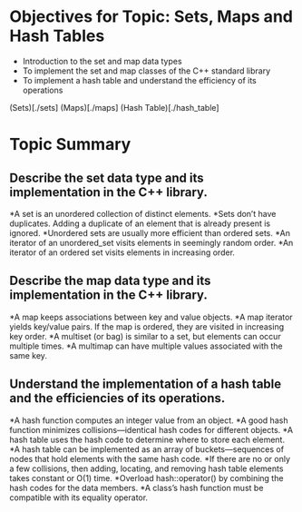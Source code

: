 # Objectives for Topic: Sets, Maps and Hash Tables

* Introduction to the set and map data types
* To implement the set and map classes of the C++ standard library
* To implement a hash table and understand the efficiency of its operations

(Sets)[./sets]
(Maps)[./maps]
(Hash Table)[./hash_table]

# Topic Summary

## Describe the set data type and its implementation in the C++ library.
*A set is an unordered collection of distinct elements.
*Sets don’t have duplicates. Adding a duplicate of an element that is already present is ignored.
*Unordered sets are usually more efficient than ordered sets.
*An iterator of an unordered_set visits elements in seemingly random order.
*An iterator of an ordered set visits elements in increasing order.

## Describe the map data type and its implementation in the C++ library.
*A map keeps associations between key and value objects.
*A map iterator yields key/value pairs. If the map is ordered, they are visited in increasing key order.
*A multiset (or bag) is similar to a set, but elements can occur multiple times.
*A multimap can have multiple values associated with the same key.

## Understand the implementation of a hash table and the efficiencies of its operations.
*A hash function computes an integer value from an object.
*A good hash function minimizes collisions—identical hash codes for different objects.
*A hash table uses the hash code to determine where to store each element.
*A hash table can be implemented as an array of buckets—sequences of nodes that hold elements with the same hash code.
*If there are no or only a few collisions, then adding, locating, and removing hash table elements takes constant or
O(1) time.
*Overload hash<T>::operator() by combining the hash codes for the data members.
*A class’s hash function must be compatible with its equality operator.
